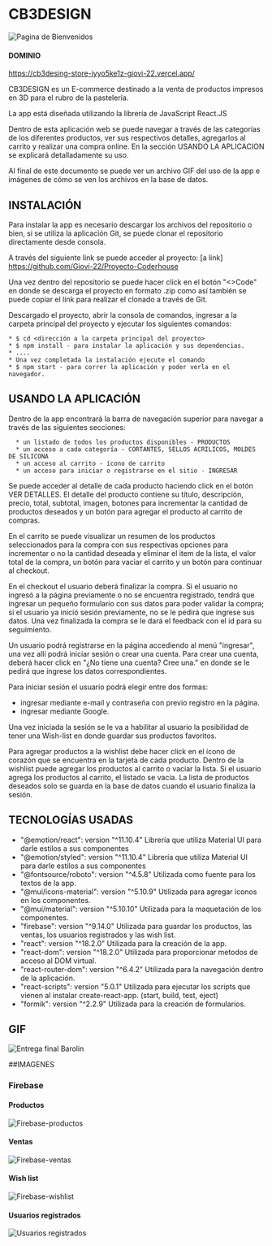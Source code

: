 #                                                                       CB3DESIGN
![Pagina de Bienvenidos](https://user-images.githubusercontent.com/98109747/209245131-52bcebba-9374-427d-8ea2-7340c47cecd7.jpg)
#### DOMINIO
https://cb3desing-store-iyyo5ke1z-giovi-22.vercel.app/

CB3DESIGN es un E-commerce destinado a la venta de productos impresos en 3D para el rubro de la pastelería. 

La app está diseñada utilizando la librería de JavaScript React.JS 

Dentro de esta aplicación web se puede navegar a través de las categorías de los diferentes productos, ver sus respectivos detalles, agregarlos al carrito y realizar una compra online. En la sección USANDO LA APLICACION se explicará detalladamente su uso.

Al final de este documento se puede ver un archivo GIF del uso de la app e imágenes de cómo se ven los archivos en la base de datos.


## INSTALACIÓN 
Para instalar la app es necesario descargar los archivos del repositorio o bien, si se utiliza la aplicación Git, se puede clonar el repositorio directamente desde consola.

A través del siguiente link se puede acceder al proyecto:
[a link] https://github.com/Giovi-22/Proyecto-Coderhouse

Una vez dentro del repositorio se puede hacer click en el botón "<>Code" en donde se  descarga el proyecto en formato .zip como así también se puede copiar el link para realizar el clonado a través de Git.

Descargado el proyecto, abrir la consola de comandos, ingresar a la carpeta principal del proyecto y ejecutar los siguientes comandos:

    * $ cd <dirección a la carpeta principal del proyecto> 
    * $ npm install - para instalar la aplicación y sus dependencias. 
    * ....
    * Una vez completada la instalación ejecute el comando 
    * $ npm start - para correr la aplicación y poder verla en el navegador. 

## USANDO LA APLICACIÓN
Dentro de la app encontrará la barra de navegación superior para navegar a través de las siguientes secciones: 

      * un listado de todos los productos disponibles - PRODUCTOS
      * un acceso a cada categoría - CORTANTES, SELLOS ACRILICOS, MOLDES DE SILICONA
      * un acceso al carrito - ícono de carrito
      * un acceso para iniciar o registrarse en el sitio - INGRESAR

Se puede acceder al detalle de cada producto haciendo click en el botón VER DETALLES. El detalle del producto contiene su título, descripción, precio, total, subtotal, imagen, botones para incrementar la cantidad de productos deseados y un botón para agregar el producto al carrito de compras.

En el carrito se puede visualizar un resumen de los productos seleccionados para la compra con sus respectivas opciones para incrementar o no la cantidad deseada y eliminar el item de la lista, el valor total de la compra, un botón para vaciar el carrito y un botón para continuar al checkout.

En el checkout el usuario deberá finalizar la compra. Si el usuario no ingresó a la página previamente o no se encuentra registrado, tendrá que ingresar un pequeño formulario con sus datos para poder validar la compra; si el usuario ya inició sesión previamente, no se le pedirá que ingrese sus datos. Una vez finalizada la compra se le dará el feedback con el id para su seguimiento.

Un usuario podrá registrarse en la página accediendo al menú "ingresar", una vez allí podrá iniciar sesión o crear una cuenta.
Para crear una cuenta, deberá hacer click en "¿No tiene una cuenta? Cree una." en donde se le pedirá que ingrese los datos correspondientes.

Para iniciar sesión el usuario podrá elegir entre dos formas:
  * ingresar mediante e-mail y contraseña con previo registro en la página.
  * ingresar mediante Google.
  
Una vez iniciada la sesión se le va a habilitar al usuario la posibilidad de tener una Wish-list en donde guardar sus productos favoritos.

Para agregar productos a la wishlist debe hacer click en el ícono de corazón que se encuentra en la tarjeta de cada producto.
Dentro de la wishlist puede agregar los productos al carrito o vaciar la lista.
Si el usuario agrega los productos al carrito, el listado se vacía.
La lista de productos deseados solo se guarda en la base de datos cuando el usuario finaliza la sesión.

## TECNOLOGÍAS USADAS

* "@emotion/react":        version "^11.10.4"      Librería que utiliza Material UI para darle estilos a sus componentes
* "@emotion/styled":       version "^11.10.4"      Librería que utiliza Material UI para darle estilos a sus componentes
* "@fontsource/roboto":    version "^4.5.8"        Utilizada como fuente para los textos de la app.
* "@mui/icons-material":   version "^5.10.9"       Utilizada para agregar iconos en los componentes.
* "@mui/material":         version "^5.10.10"      Utilizada para la maquetación de los componentes.
* "firebase":              version "^9.14.0"       Utilizada para guardar los productos, las ventas, los usuarios registrados y las wish list.
* "react":                 version "^18.2.0"       Utilizada para la creación de la app.
* "react-dom":             version "^18.2.0"       Utilizada para proporcionar metodos de acceso al DOM virtual.
* "react-router-dom":      version "^6.4.2"        Utilizada para la navegación dentro de la aplicación.
* "react-scripts":         version "5.0.1"         Utilizada para ejecutar los scripts que vienen al instalar create-react-app. (start, build, test, eject)
* "formik":                version "^2.2.9"        Utilizada para la creación de formularios.

 ## GIF
 ![Entrega final Barolin](https://user-images.githubusercontent.com/98109747/204173186-22d5f172-98f9-4cc4-b4bd-c04bc42e82bd.gif)
 
 ##IMAGENES
### Firebase
#### Productos
![Firebase-productos](https://user-images.githubusercontent.com/98109747/204173262-e628aa50-f557-4896-ab67-0f829d4b5813.jpg)
#### Ventas
![Firebase-ventas](https://user-images.githubusercontent.com/98109747/208573173-6287a377-e636-4c20-80df-0afaae6d38da.jpg)
#### Wish list
![Firebase-wishlist](https://user-images.githubusercontent.com/98109747/204173275-4b5c8aa5-7535-4b24-ac33-b928e775b9c3.jpg)
#### Usuarios registrados
![Usuarios registrados](https://user-images.githubusercontent.com/98109747/204173782-dde1f87c-5345-477c-83be-c5b8671763aa.jpg)

